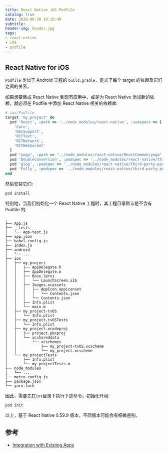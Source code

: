```yaml
---
title: React Native iOS Podfile
catalog: true
date: 2020-08-30 19:10:49
subtitle:
header-img: header.jpg
tags:
- react-native
- iOS
- podfile
---
```


## React Native for iOS
`Podfile` 类似于 Android 工程的 `build.gradle`，定义了每个 target 的依赖及它们之间的关系。

如果想要集成 React Native 到现有应用中，或是为 React Native 添加新的依赖，就必须在 Podfile 中添加 React Native 相关的依赖库:
```ruby
# ios/Podfile
target 'my_project' do
  pod 'React', :path => '../node_modules/react-native', :subspecs => [
    'Core',
    'DevSupport',
    'RCTText',
    'RCTNetwork',
    'RCTWebSocket'
  ]
  pod "yoga", :path => "../node_modules/react-native/ReactCommon/yoga"
  pod 'DoubleConversion', :podspec => '../node_modules/react-native/third-party-podspecs/DoubleConversion.podspec'
  pod 'glog', :podspec => '../node_modules/react-native/third-party-podspecs/glog.podspec'
  pod 'Folly', :podspec => '../node_modules/react-native/third-party-podspecs/Folly.podspec'
end
```

然后安装它们:
```shell
pod install
```

特别地，当我们初始化一个 React Native 工程时，其工程目录默认是不含有 Podfile 的:
```tree
.
├── App.js
├── __tests__
│   └── App-test.js
├── app.json
├── babel.config.js
├── index.js
├── android
│   └── ...
├── ios
│   ├── my_project
│   │   ├── AppDelegate.h
│   │   ├── AppDelegate.m
│   │   ├── Base.lproj
│   │   │   └── LaunchScreen.xib
│   │   ├── Images.xcassets
│   │   │   ├── AppIcon.appiconset
│   │   │   │   └── Contents.json
│   │   │   └── Contents.json
│   │   ├── Info.plist
│   │   └── main.m
│   ├── my_project-tvOS
│   │   └── Info.plist
│   ├── my_project-tvOSTests
│   │   └── Info.plist
│   ├── my_project.xcodeproj
│   │   ├── project.pbxproj
│   │   └── xcshareddata
│   │       └── xcschemes
│   │           ├── my_project-tvOS.xcscheme
│   │           └── my_project.xcscheme
│   └── my_projectTests
│       ├── Info.plist
│       └── my_projectTests.m
├── node_modules
│   └── ...
├── metro.config.js
├── package.json
└── yarn.lock
```

因此，需要先在`ios`目录下执行下述命令，初始化环境:
```shell
pod init
```

以上，基于 React Native 0.59.9 版本，不同版本可能会有细微差别。

## 参考
- [Integration with Existing Apps](https://reactnative.dev/docs/integration-with-existing-apps#configuring-cocoapods-dependencies)

